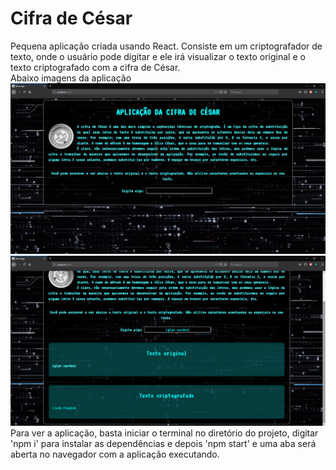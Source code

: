 <h1>Cifra de César</h1>
Pequena aplicação criada usando React. Consiste em um criptografador de texto, onde o usuário pode digitar e ele irá visualizar o texto original e o texto criptografado com a cifra de César.
</br>
Abaixo imagens da aplicação
<img src="./public/appImg1.png"/>
<img src="./public/appImg2.png"/>
</br>
Para ver a aplicação, basta iniciar o terminal no diretório do projeto, digitar 'npm i' para instalar as dependências e depois 'npm start' e uma aba será aberta no navegador com a aplicação executando.
